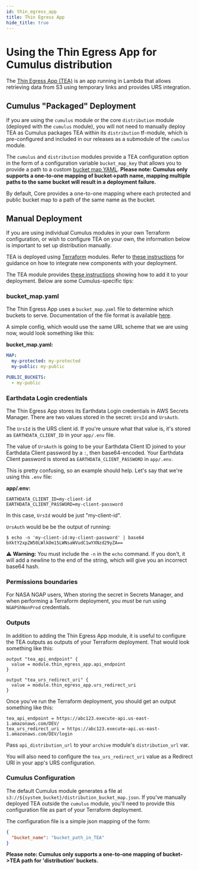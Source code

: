 ```yaml
---
id: thin_egress_app
title: Thin Egress App
hide_title: true
---
```


# Using the Thin Egress App for Cumulus distribution

The [Thin Egress App (TEA)](https://github.com/asfadmin/thin-egress-app) is an app running in Lambda that allows retrieving data from S3 using temporary links and provides URS integration.

## Cumulus "Packaged" Deployment

 If you are using the `cumulus` module or the core `distribution` module (deployed with the `cumulus` module), you will not need to manually deploy TEA as Cumulus packages TEA within its `distribution` tf-module, which is pre-configured and included in our releases as a submodule of the `cumulus` module.

The `cumulus` and `distribution` modules provide a TEA configuration option in the form of a configuration variable `bucket_map_key` that allows you to provide a path to a custom [bucket map YAML](https://github.com/asfadmin/thin-egress-app#buckets-and-bucket-map).     **Please note: Cumulus only supports a one-to-one mapping of bucket->path name, mapping multiple paths to the same bucket will result in a deployment failure.**

By default, Core provides a one-to-one mapping where each protected and public bucket map to a path of the same name as the bucket.

## Manual Deployment

If you are using individual Cumulus modules in your own Terraform configuration, or wish to configure TEA on your own, the information below is important to set up distribution manually.

TEA is deployed using [Terraform](https://terraform.io) modules. Refer to [these instructions](./components) for guidance on how to integrate new components with your deployment.

The TEA module provides [these instructions](https://github.com/asfadmin/thin-egress-app/blob/devel/NGAP-DEPLOY-README.MD)
showing how to add it to your deployment. Below are some Cumulus-specific tips:

### bucket_map.yaml

The Thin Egress App uses a `bucket_map.yaml` file to determine which buckets to
serve. Documentation of the file format is available [here](https://github.com/asfadmin/thin-egress-app#bucket-map).

A simple config, which would use the same URL scheme that we are using now,
would look something like this:

**bucket_map.yaml:**

```yaml
MAP:
  my-protected: my-protected
  my-public: my-public

PUBLIC_BUCKETS:
  - my-public
```

### Earthdata Login credentials

The Thin Egress App stores its Earthdata Login credentials in AWS Secrets
Manager. There are two values stored in the secret: `UrsId` and `UrsAuth`.

The `UrsId` is the URS client id. If you're unsure what that value is, it's
stored as `EARTHDATA_CLIENT_ID` in your `app/.env` file.

The value of `UrsAuth` is going to be your Earthdata Client ID joined to your
Earthdata Client password by a `:`, then base64-encoded. Your Earthdata Client
password is stored as `EARTHDATA_CLIENT_PASSWORD` in `app/.env`.

This is pretty confusing, so an example should help. Let's say that we're using
this `.env` file:

**app/.env:**

```shell
EARTHDATA_CLIENT_ID=my-client-id
EARTHDATA_CLIENT_PASSWORD=my-client-password
```

In this case, `UrsId` would be just "my-client-id".

`UrsAuth` would be be the output of running:

```shell
$ echo -n 'my-client-id:my-client-password' | base64
bXktY2xpZW50LWlkOm15LWNsaWVudC1wYXNzd29yZA==
```

⚠️ **Warning:** You must include the `-n` in the `echo` command. If you don't,
it will add a newline to the end of the string, which will give you an incorrect
base64 hash.

### Permissions boundaries

For NASA NGAP users, When storing the secret in Secrets Manager, and when
performing a Terraform deployment, you _must_ be run using `NGAPShNonProd`
credentials.

### Outputs

In addition to adding the Thin Egress App module, it is useful to configure the
TEA outputs as outputs of your Terraform deployment. That would look something
like this:

```hcl
output "tea_api_endpoint" {
  value = module.thin_egress_app.api_endpoint
}

output "tea_urs_redirect_uri" {
  value = module.thin_egress_app.urs_redirect_uri
}
```

Once you've run the Terraform deployment, you should get an output something
like this:

```text
tea_api_endpoint = https://abc123.execute-api.us-east-1.amazonaws.com/DEV/
tea_urs_redirect_uri = https://abc123.execute-api.us-east-1.amazonaws.com/DEV/login
```

Pass `api_distribution_url` to your `archive` module's `distribution_url` var.

You will also need to configure the `tea_urs_redirect_uri` value as a Redirect
URI in your app's URS configuration.

### Cumulus Configuration

The default Cumulus module generates a file at `s3://${system_bucket}/distribution_bucket_map.json`. If you've manually deployed TEA outside the `cumulus` module, you'll need to provide this configuration file as part of your Terraform deployment.

The configuration file is a simple json mapping of the form:

```json
{
  "bucket_name": "bucket_path_in_TEA"
}
```

 **Please note: Cumulus only supports a one-to-one mapping of bucket->TEA path for 'distribution' buckets.**
